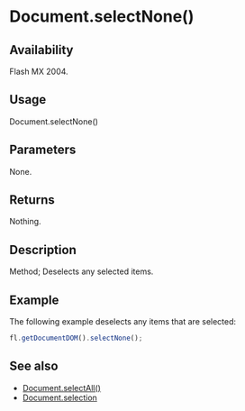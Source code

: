# Document.selectNone()

## Availability

Flash MX 2004.

## Usage

Document.selectNone()

## Parameters

None.

## Returns

Nothing.

## Description

Method; Deselects any selected items.

## Example

The following example deselects any items that are selected:

```javascript
fl.getDocumentDOM().selectNone();
```

## See also

- [Document.selectAll()](../Document_object/Document420.md)
- [Document.selection](../Document_object/Document430.md)
